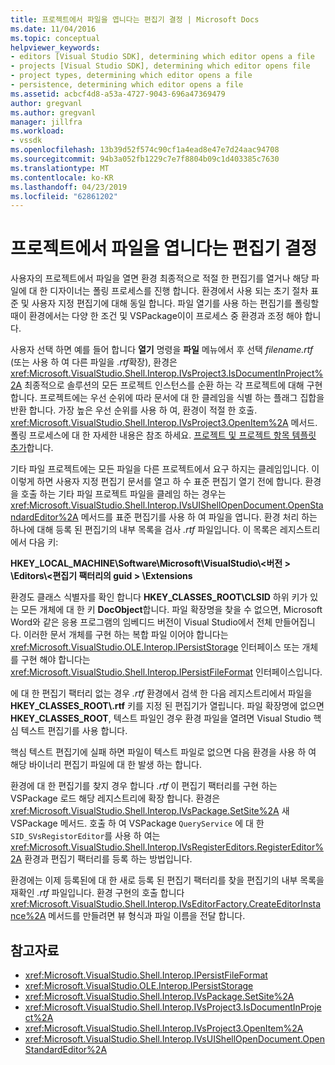 ```yaml
---
title: 프로젝트에서 파일을 엽니다는 편집기 결정 | Microsoft Docs
ms.date: 11/04/2016
ms.topic: conceptual
helpviewer_keywords:
- editors [Visual Studio SDK], determining which editor opens a file
- projects [Visual Studio SDK], determining which editor opens file
- project types, determining which editor opens a file
- persistence, determining which editor opens a file
ms.assetid: acbcf4d8-a53a-4727-9043-696a47369479
author: gregvanl
ms.author: gregvanl
manager: jillfra
ms.workload:
- vssdk
ms.openlocfilehash: 13b39d52f574c90cf1a4ead8e47e7d24aac94708
ms.sourcegitcommit: 94b3a052fb1229c7e7f8804b09c1d403385c7630
ms.translationtype: MT
ms.contentlocale: ko-KR
ms.lasthandoff: 04/23/2019
ms.locfileid: "62861202"
---
```

# <a name="determine-which-editor-opens-a-file-in-a-project"></a>프로젝트에서 파일을 엽니다는 편집기 결정
사용자의 프로젝트에서 파일을 열면 환경 최종적으로 적절 한 편집기를 열거나 해당 파일에 대 한 디자이너는 폴링 프로세스를 진행 합니다. 환경에서 사용 되는 초기 절차 표준 및 사용자 지정 편집기에 대해 동일 합니다. 파일 열기를 사용 하는 편집기를 폴링할 때이 환경에서는 다양 한 조건 및 VSPackage이이 프로세스 중 환경과 조정 해야 합니다.

 사용자 선택 하면 예를 들어 합니다 **열기** 명령을 **파일** 메뉴에서 후 선택 *filename.rtf* (또는 사용 하 여 다른 파일을 *.rtf*확장), 환경은 <xref:Microsoft.VisualStudio.Shell.Interop.IVsProject3.IsDocumentInProject%2A> 최종적으로 솔루션의 모든 프로젝트 인스턴스를 순환 하는 각 프로젝트에 대해 구현 합니다. 프로젝트에는 우선 순위에 따라 문서에 대 한 클레임을 식별 하는 플래그 집합을 반환 합니다. 가장 높은 우선 순위를 사용 하 여, 환경이 적절 한 호출. <xref:Microsoft.VisualStudio.Shell.Interop.IVsProject3.OpenItem%2A> 메서드. 폴링 프로세스에 대 한 자세한 내용은 참조 하세요. [프로젝트 및 프로젝트 항목 템플릿 추가](../../extensibility/internals/adding-project-and-project-item-templates.md)합니다.

 기타 파일 프로젝트에는 모든 파일을 다른 프로젝트에서 요구 하지는 클레임입니다. 이 이렇게 하면 사용자 지정 편집기 문서를 열고 하 수 표준 편집기 열기 전에 합니다. 환경을 호출 하는 기타 파일 프로젝트 파일을 클레임 하는 경우는 <xref:Microsoft.VisualStudio.Shell.Interop.IVsUIShellOpenDocument.OpenStandardEditor%2A> 메서드를 표준 편집기를 사용 하 여 파일을 엽니다. 환경 처리 하는 하나에 대해 등록 된 편집기의 내부 목록을 검사 *.rtf* 파일입니다. 이 목록은 레지스트리에서 다음 키:

 **HKEY_LOCAL_MACHINE\Software\Microsoft\VisualStudio\\\<버전 > \Editors\\\<편집기 팩터리의 guid > \Extensions**

 환경도 클래스 식별자를 확인 합니다 **HKEY_CLASSES_ROOT\CLSID** 하위 키가 있는 모든 개체에 대 한 키 **DocObject**합니다. 파일 확장명을 찾을 수 없으면, Microsoft Word와 같은 응용 프로그램의 임베디드 버전이 Visual Studio에서 전체 만들어집니다. 이러한 문서 개체를 구현 하는 복합 파일 이어야 합니다는 <xref:Microsoft.VisualStudio.OLE.Interop.IPersistStorage> 인터페이스 또는 개체를 구현 해야 합니다는 <xref:Microsoft.VisualStudio.Shell.Interop.IPersistFileFormat> 인터페이스입니다.

 에 대 한 편집기 팩터리 없는 경우 *.rtf* 환경에서 검색 한 다음 레지스트리에서 파일을 **HKEY_CLASSES_ROOT\\.rtf** 키를 지정 된 편집기가 열립니다. 파일 확장명에 없으면 **HKEY_CLASSES_ROOT**, 텍스트 파일인 경우 환경 파일을 열려면 Visual Studio 핵심 텍스트 편집기를 사용 합니다.

 핵심 텍스트 편집기에 실패 하면 파일이 텍스트 파일로 없으면 다음 환경을 사용 하 여 해당 바이너리 편집기 파일에 대 한 발생 하는 합니다.

 환경에 대 한 편집기를 찾지 경우 합니다 *.rtf* 이 편집기 팩터리를 구현 하는 VSPackage 로드 해당 레지스트리에 확장 합니다. 환경은 <xref:Microsoft.VisualStudio.Shell.Interop.IVsPackage.SetSite%2A> 새 VSPackage 메서드. 호출 하 여 VSPackage `QueryService` 에 대 한 `SID_SVsRegistorEditor`를 사용 하 여는 <xref:Microsoft.VisualStudio.Shell.Interop.IVsRegisterEditors.RegisterEditor%2A> 환경과 편집기 팩터리를 등록 하는 방법입니다.

 환경에는 이제 등록된에 대 한 새로 등록 된 편집기 팩터리를 찾을 편집기의 내부 목록을 재확인 *.rtf* 파일입니다. 환경 구현의 호출 합니다 <xref:Microsoft.VisualStudio.Shell.Interop.IVsEditorFactory.CreateEditorInstance%2A> 메서드를 만들려면 뷰 형식과 파일 이름을 전달 합니다.

## <a name="see-also"></a>참고자료
- <xref:Microsoft.VisualStudio.Shell.Interop.IPersistFileFormat>
- <xref:Microsoft.VisualStudio.OLE.Interop.IPersistStorage>
- <xref:Microsoft.VisualStudio.Shell.Interop.IVsPackage.SetSite%2A>
- <xref:Microsoft.VisualStudio.Shell.Interop.IVsProject3.IsDocumentInProject%2A>
- <xref:Microsoft.VisualStudio.Shell.Interop.IVsProject3.OpenItem%2A>
- <xref:Microsoft.VisualStudio.Shell.Interop.IVsUIShellOpenDocument.OpenStandardEditor%2A>